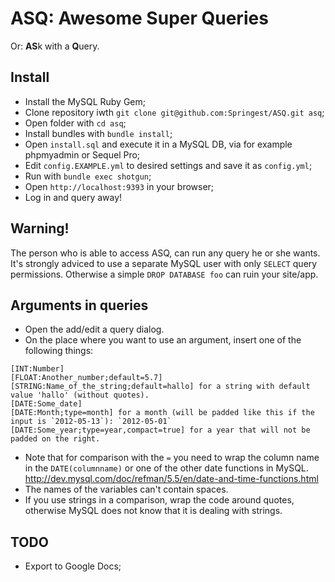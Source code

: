 ASQ: Awesome Super Queries
==========================

Or: **AS**k with a **Q**uery.

Install
-------

* Install the MySQL Ruby Gem;
* Clone repository iwth `git clone git@github.com:Springest/ASQ.git asq`;
* Open folder with `cd asq`;
* Install bundles with `bundle install`;
* Open `install.sql` and execute it in a MySQL DB, via for example phpmyadmin or Sequel Pro;
* Edit `config.EXAMPLE.yml` to desired settings and save it as `config.yml`;
* Run with `bundle exec shotgun`;
* Open `http://localhost:9393` in your browser;
* Log in and query away!

Warning!
--------

The person who is able to access ASQ, can run any query he or she wants. It's strongly adviced to use a separate MySQL user with only `SELECT` query permissions. Otherwise a simple `DROP DATABASE foo` can ruin your site/app.

Arguments in queries
--------------------
* Open the add/edit a query dialog.
* On the place where you want to use an argument, insert one of the following things:

```
[INT:Number]
[FLOAT:Another_number;default=5.7]
[STRING:Name_of_the_string;default=hallo] for a string with default value 'hallo' (without quotes).
[DATE:Some_date]
[DATE:Month;type=month] for a month (will be padded like this if the input is `2012-05-13`): `2012-05-01`
[DATE:Some_year;type=year,compact=true] for a year that will not be padded on the right.
```

* Note that for comparison with the `=` you need to wrap the column name in the `DATE(columnname)` or one of the other date functions in MySQL. <http://dev.mysql.com/doc/refman/5.5/en/date-and-time-functions.html>
* The names of the variables can't contain spaces.
* If you use strings in a comparison, wrap the code around quotes, otherwise MySQL does not know that it is dealing with strings.

TODO
----

* Export to Google Docs;